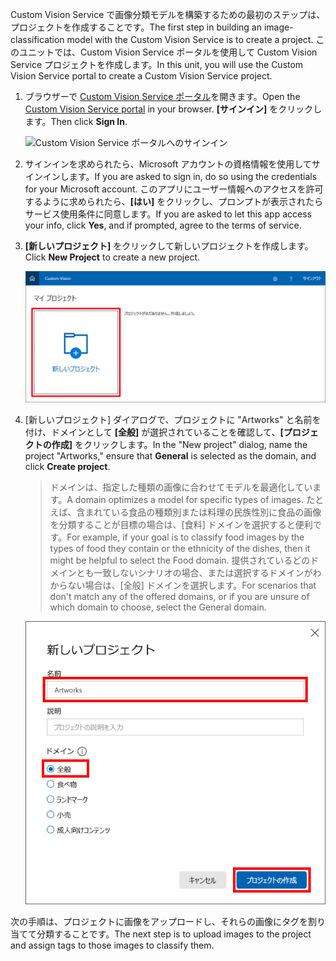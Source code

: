<span data-ttu-id="2ca32-101">Custom Vision Service で画像分類モデルを構築するための最初のステップは、プロジェクトを作成することです。</span><span class="sxs-lookup"><span data-stu-id="2ca32-101">The first step in building an image-classification model with the Custom Vision Service is to create a project.</span></span> <span data-ttu-id="2ca32-102">このユニットでは、Custom Vision Service ポータルを使用して Custom Vision Service プロジェクトを作成します。</span><span class="sxs-lookup"><span data-stu-id="2ca32-102">In this unit, you will use the Custom Vision Service portal to create a Custom Vision Service project.</span></span>

1. <span data-ttu-id="2ca32-103">ブラウザーで [Custom Vision Service ポータル](https://www.customvision.ai/)を開きます。</span><span class="sxs-lookup"><span data-stu-id="2ca32-103">Open the [Custom Vision Service portal](https://www.customvision.ai/) in your browser.</span></span> <span data-ttu-id="2ca32-104">**[サインイン]** をクリックします。</span><span class="sxs-lookup"><span data-stu-id="2ca32-104">Then click **Sign In**.</span></span>

    ![Custom Vision Service ポータルへのサインイン](../media/1-portal-sign-in.png)

1. <span data-ttu-id="2ca32-106">サインインを求められたら、Microsoft アカウントの資格情報を使用してサインインします。</span><span class="sxs-lookup"><span data-stu-id="2ca32-106">If you are asked to sign in, do so using the credentials for your Microsoft account.</span></span> <span data-ttu-id="2ca32-107">このアプリにユーザー情報へのアクセスを許可するように求められたら、**[はい]** をクリックし、プロンプトが表示されたらサービス使用条件に同意します。</span><span class="sxs-lookup"><span data-stu-id="2ca32-107">If you are asked to let this app access your info, click **Yes**, and if prompted, agree to the terms of service.</span></span>

1. <span data-ttu-id="2ca32-108">**[新しいプロジェクト]** をクリックして新しいプロジェクトを作成します。</span><span class="sxs-lookup"><span data-stu-id="2ca32-108">Click **New Project** to create a new project.</span></span>

    ![Custom Vision Service プロジェクトの作成](../media/1-portal-click-new-project.png)

1. <span data-ttu-id="2ca32-110">[新しいプロジェクト] ダイアログで、プロジェクトに "Artworks" と名前を付け、ドメインとして **[全般]** が選択されていることを確認して、**[プロジェクトの作成]** をクリックします。</span><span class="sxs-lookup"><span data-stu-id="2ca32-110">In the "New project" dialog, name the project "Artworks," ensure that **General** is selected as the domain, and click **Create project**.</span></span>

    > <span data-ttu-id="2ca32-111">ドメインは、指定した種類の画像に合わせてモデルを最適化しています。</span><span class="sxs-lookup"><span data-stu-id="2ca32-111">A domain optimizes a model for specific types of images.</span></span> <span data-ttu-id="2ca32-112">たとえば、含まれている食品の種類別または料理の民族性別に食品の画像を分類することが目標の場合は、[食料] ドメインを選択すると便利です。</span><span class="sxs-lookup"><span data-stu-id="2ca32-112">For example, if your goal is to classify food images by the types of food they contain or the ethnicity of the dishes, then it might be helpful to select the Food domain.</span></span> <span data-ttu-id="2ca32-113">提供されているどのドメインとも一致しないシナリオの場合、または選択するドメインがわからない場合は、[全般] ドメインを選択します。</span><span class="sxs-lookup"><span data-stu-id="2ca32-113">For scenarios that don't match any of the offered domains, or if you are unsure of which domain to choose, select the General domain.</span></span>

   ![Custom Vision Service プロジェクトの作成](../media/1-portal-create-project.png)

<span data-ttu-id="2ca32-115">次の手順は、プロジェクトに画像をアップロードし、それらの画像にタグを割り当てて分類することです。</span><span class="sxs-lookup"><span data-stu-id="2ca32-115">The next step is to upload images to the project and assign tags to those images to classify them.</span></span>